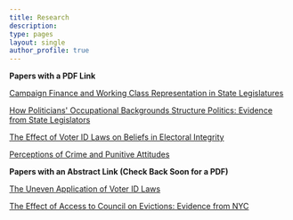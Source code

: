 ```yaml
---
title: Research
description:
type: pages
layout: single
author_profile: true
---
```


  
    

__Papers with a PDF Link__

[Campaign Finance and Working Class Representation in StateLegislatures](../papers/public_finance_working_class.pdf)

[How Politicians' Occupational Backgrounds Structure Politics: Evidence from State Legislators](../papers/occupations_st_leg.pdf)

[The Effect of Voter ID Laws on Beliefs in Electoral Integrity](../papers/attitudes_voter_id_10_15.pdf) 

[Perceptions of Crime and Punitive Attitudes](../papers/crime-experiment.pdf)

__Papers with an Abstract Link (Check Back Soon for a PDF)__

[The Uneven Application of Voter ID Laws](../pages/abstracts/id_laws_race.md)

[The Effect of Access to Council on Evictions: Evidence from NYC](../pages/abstracts/evictions.md)
